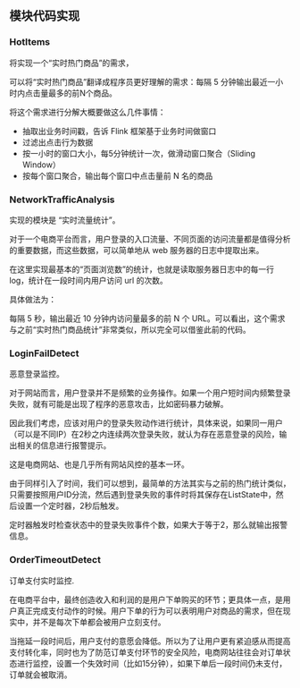 ## 模块代码实现

### HotItems

将实现一个“实时热门商品”的需求，

可以将“实时热门商品”翻译成程序员更好理解的需求：每隔 5 分钟输出最近一小时内点击量最多的前N个商品。

将这个需求进行分解大概要做这么几件事情：

* 抽取出业务时间戳，告诉 Flink 框架基于业务时间做窗口
* 过滤出点击行为数据
* 按一小时的窗口大小，每5分钟统计一次，做滑动窗口聚合（Sliding Window）
* 按每个窗口聚合，输出每个窗口中点击量前 N 名的商品

### NetworkTrafficAnalysis

实现的模块是 “实时流量统计”。

对于一个电商平台而言，用户登录的入口流量、不同页面的访问流量都是值得分析的重要数据，而这些数据，可以简单地从 web 服务器的日志中提取出来。

在这里实现最基本的“页面浏览数”的统计，也就是读取服务器日志中的每一行 log，统计在一段时间内用户访问 url 的次数。

具体做法为：

每隔 5 秒，输出最近 10 分钟内访问量最多的前 N 个 URL。可以看出，这个需求与之前“实时热门商品统计”非常类似，所以完全可以借鉴此前的代码。

### LoginFailDetect

恶意登录监控。

对于网站而言，用户登录并不是频繁的业务操作。如果一个用户短时间内频繁登录失败，就有可能是出现了程序的恶意攻击，比如密码暴力破解。

因此我们考虑，应该对用户的登录失败动作进行统计，具体来说，如果同一用户（可以是不同IP）在2秒之内连续两次登录失败，就认为存在恶意登录的风险，输出相关的信息进行报警提示。

这是电商网站、也是几乎所有网站风控的基本一环。

由于同样引入了时间，我们可以想到，最简单的方法其实与之前的热门统计类似，只需要按照用户ID分流，然后遇到登录失败的事件时将其保存在ListState中，然后设置一个定时器，2秒后触发。

定时器触发时检查状态中的登录失败事件个数，如果大于等于2，那么就输出报警信息。

### OrderTimeoutDetect

订单支付实时监控.

在电商平台中，最终创造收入和利润的是用户下单购买的环节；更具体一点，是用户真正完成支付动作的时候。用户下单的行为可以表明用户对商品的需求，但在现实中，并不是每次下单都会被用户立刻支付。

当拖延一段时间后，用户支付的意愿会降低。所以为了让用户更有紧迫感从而提高支付转化率，同时也为了防范订单支付环节的安全风险，电商网站往往会对订单状态进行监控，设置一个失效时间（比如15分钟），如果下单后一段时间仍未支付，订单就会被取消。

